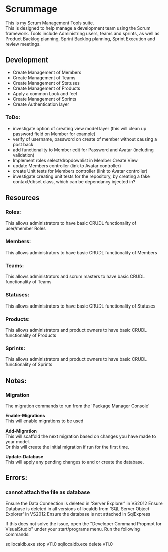 # Scrummage #
This is my Scrum Management Tools suite.  
This is designed to help manage a development team using the Scrum framework.
Tools include Administring users, teams and sprints, as well as Product Backlog planning, Sprint Backlog planning, Sprint Execution and review meetings.

## Development ##
* Create Management of Members
* Create Management of Teams
* Create Management of Statuses
* Create Management of Products
* Apply a common Look and feel
* Create Management of Sprints
* Create Authentication layer

### ToDo: ###
* investigate option of creating view model layer (this will clean up password field on Member for example)
* verify of username, password on create of member without causing a post back
* add functionality to Member edit for Password and Avatar (including validation)
* Implement roles select/dropdownlist in Member Create View
* update Members controller (link to Avatar controller)
* create Unit tests for Members controller (link to Avatar controller)
* investigate creating unit tests for the repository, by creating a fake contaxt/dbset class, which can be dependancy injected in?

## Resources ##
### Roles: ###
This allows administrators to have basic CRUDL functionality of user/member Roles

### Members: ###
This allows administrators to have basic CRUDL functionality of Members

### Teams: ###
This allows administrators and scrum masters to have basic CRUDL functionality of Teams

### Statuses: ###
This allows administrators to have basic CRUDL functionality of Statuses

### Products: ###
This allows administrators and product owners to have basic CRUDL functionality of Products

### Sprints: ###
This allows administrators and product owners to have basic CRUDL functionality of Sprints

## Notes: ##
### Migration ###
The migration commands to run from the 'Package Manager Console'  

**Enable-Migrations**  
This will enable migrations to be used  

**Add-Migration**  
This will scaffold the next migration based on changes you have made to your model.  
Or this will create the initial migration if run for the first time.  

**Update-Database**  
This will apply any pending changes to and or create the database.  

## Errors: ##
### cannot attach the file as database  ###
Ensure the Data Connection is deleted in 'Server Explorer' in VS2012
Ensure Database is deleted in all versions of localdb from 'SQL Server Object Explorer' in VS2012
Ensure the database is not attached in SqlExpress

If this does not solve the issue, open the "Developer Command Propmpt for VisualStudio" under your start/programs menu.
Run the following commands:

sqllocaldb.exe stop v11.0
sqllocaldb.exe delete v11.0